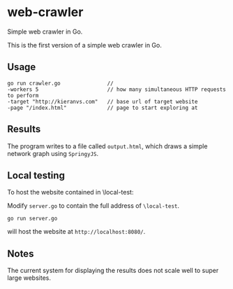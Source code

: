# web-crawler
Simple web crawler in Go.

This is the first version of a simple web crawler in Go.

## Usage

```
go run crawler.go               //
-workers 5                      // how many simultaneous HTTP requests to perform
-target "http://kieranvs.com"   // base url of target website
-page "/index.html"             // page to start exploring at
```

## Results

The program writes to a file called `output.html`, which draws a simple network graph using `SpringyJS`.

## Local testing

To host the website contained in \local-test:

Modify `server.go` to contain the full address of `\local-test`.

```
go run server.go
```

will host the website at `http://localhost:8080/`.
 
## Notes

The current system for displaying the results does not scale well to super large websites.